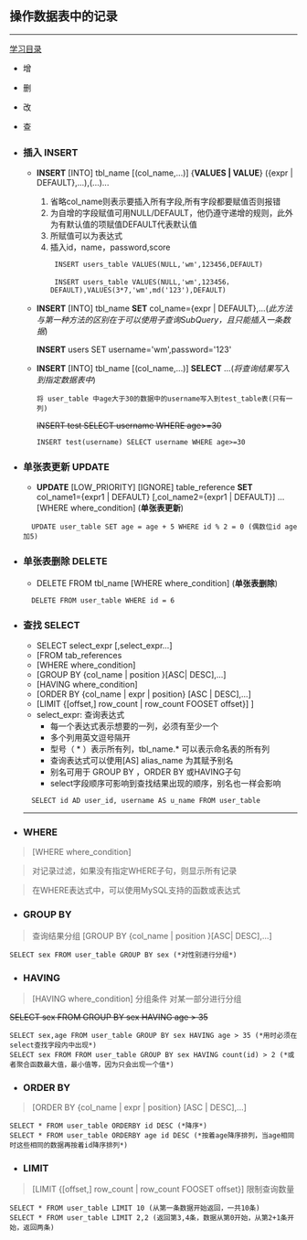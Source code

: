 ##  操作数据表中的记录

---
[学习目录](https://github.com/501981732/MySQL)


- 增
- 删
- 改
- 查

- ### 插入 INSERT
    - **INSERT** [INTO] tbl_name [(col_name,...)] {**VALUES | VALUE**} ({expr | DEFAULT},...),(...)...
        1. 省略col_name则表示要插入所有字段,所有字段都要赋值否则报错
        2. 为自增的字段赋值可用NULL/DEFAULT，他仍遵守递增的规则，此外为有默认值的项赋值DEFAULT代表默认值
        3. 所赋值可以为表达式
        4. 插入id，name，password,score 
            >
                INSERT users_table VALUES(NULL,'wm',123456,DEFAULT)

            >
                INSERT users_table VALUES(NULL,'wm',123456，DEFAULT),VALUES(3*7,'wm',md('123'),DEFAULT)
   - **INSERT** [INTO] tbl_name **SET** col_name={expr | DEFAULT},...(*此方法与第一种方法的区别在于可以使用子查询SubQuery，且只能插入一条数据*)
        >
        **INSERT** users SET username='wm',password='123'
    -   **INSERT** [INTO] tbl_name [(col_name,...)] **SELECT** ...(*将查询结果写入到指定数据表中*)
        > 
            将 user_table 中age大于30的数据中的username写入到test_table表(只有一列)
    
        ~~INSERT test SELECT username WHERE age>=30~~
    
            INSERT test(username) SELECT username WHERE age>=30
       
       
    
- ### 单张表更新 UPDATE
    -  **UPDATE** [LOW_PRIORITY] [IGNORE] table_reference **SET** col_name1={expr1 | DEFAULT} [,col_name2={expr1 | DEFAULT}] ... [WHERE where_condition] (**单张表更新**)
    >
        UPDATE user_table SET age = age + 5 WHERE id % 2 = 0 (偶数位id age加5)

- ### 单张表删除 DELETE
    -  DELETE FROM tbl_name [WHERE where_condition] (**单张表删除**)
    >
        DELETE FROM user_table WHERE id = 6
    

- ### 查找 SELECT
    - SELECT select_expr [,select_expr...] 
    - [FROM tab_references  
    - [WHERE where_condition]
    - [GROUP BY {col_name | position }[ASC| DESC],...] 
    - [HAVING where_condition]
    - [ORDER BY {col_name | expr | position} [ASC | DESC],...]
    - [LIMIT {[offset,] row_count | row_count FOOSET offset}]
    ]
    - select_expr: 查询表达式
        - 每一个表达式表示想要的一列，必须有至少一个
        - 多个列用英文逗号隔开
        - 型号（ * ）表示所有列，tbl_name.* 可以表示命名表的所有列
        - 查询表达式可以使用[AS] alias_name 为其赋予别名
        - 别名可用于 GROUP BY ，ORDER BY 或HAVING子句
        - select字段顺序可影响到查找结果出现的顺序，别名也一样会影响
    >
        SELECT id AD user_id, username AS u_name FROM user_table 
     
    --- 

- ### WHERE
> [WHERE where_condition] 

> 对记录过滤，如果没有指定WHERE子句，则显示所有记录

> 在WHERE表达式中，可以使用MySQL支持的函数或表达式

- ### GROUP BY
> 查询结果分组
> [GROUP BY {col_name | position }[ASC| DESC],...]

    SELECT sex FROM user_table GROUP BY sex (*对性别进行分组*)

- ### HAVING 
>[HAVING where_condition] 分组条件 对某一部分进行分组

~~SELECT sex FROM GROUP BY sex HAVING age > 35~~

    SELECT sex,age FROM user_table GROUP BY sex HAVING age > 35 (*用时必须在select查找字段内中出现*)    
    SELECT sex FROM FROM user_table GROUP BY sex HAVING count(id) > 2 (*或者聚合函数最大值，最小值等，因为只会出现一个值*)

- ### ORDER BY 
>[ORDER BY {col_name | expr | position} [ASC | DESC],...]

    SELECT * FROM user_table ORDERBY id DESC (*降序*) 
    SELECT * FROM user_table ORDERBY age id DESC (*按着age降序排列，当age相同时这些相同的数据再按着id降序排列*) 


- ### LIMIT
>[LIMIT {[offset,] row_count | row_count FOOSET offset}] 限制查询数量

    SELECT * FROM user_table LIMIT 10 (从第一条数据开始返回，一共10条)
    SELECT * FROM user_table LIMIT 2,2 (返回第3,4条，数据从第0开始，从第2+1条开始，返回两条) 
